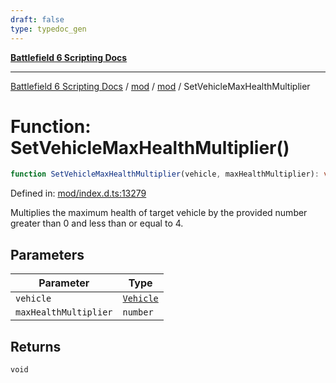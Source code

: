 ```yaml
---
draft: false
type: typedoc_gen
---
```


[**Battlefield 6 Scripting Docs**](../../../_index.md)

***

[Battlefield 6 Scripting Docs](../../../_index.md) / [mod](../../_index.md) / [mod](../_index.md) / SetVehicleMaxHealthMultiplier

# Function: SetVehicleMaxHealthMultiplier()

```ts
function SetVehicleMaxHealthMultiplier(vehicle, maxHealthMultiplier): void;
```

Defined in: [mod/index.d.ts:13279](https://github.com/battlefield-portal-community/portal-docs/blob/6d87e21c5922a3efb03c634dbe98e5fe6e797672/generators/santiago/mod/index.d.ts#L13279)

Multiplies the maximum health of target vehicle by the provided number greater than 0 and less than or equal to 4.

## Parameters

| Parameter | Type |
| ------ | ------ |
| `vehicle` | [`Vehicle`](../Vehicle/_index.md) |
| `maxHealthMultiplier` | `number` |

## Returns

`void`
